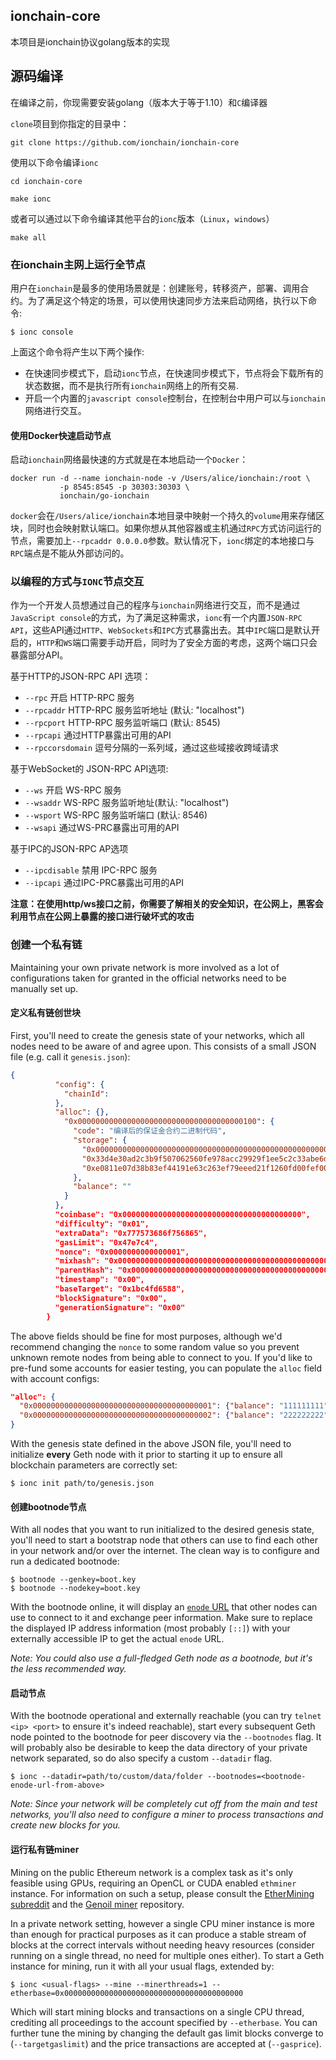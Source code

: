 ##  ionchain-core


本项目是ionchain协议golang版本的实现


## 源码编译

在编译之前，你现需要安装golang（版本大于等于1.10）和`C`编译器

`clone`项目到你指定的目录中：

```
git clone https://github.com/ionchain/ionchain-core
```

使用以下命令编译`ionc`

```
cd ionchain-core

make ionc
```

或者可以通过以下命令编译其他平台的`ionc`版本（`Linux`，`windows`）

```
make all
```

### 在ionchain主网上运行全节点

用户在`ionchain`是最多的使用场景就是：创建账号，转移资产，部署、调用合约。为了满足这个特定的场景，可以使用快速同步方法来启动网络，执行以下命令:

```
$ ionc console
```

上面这个命令将产生以下两个操作:

 * 在快速同步模式下，启动`ionc`节点，在快速同步模式下，节点将会下载所有的状态数据，而不是执行所有`ionchain`网络上的所有交易.
 * 开启一个内置的`javascript console`控制台，在控制台中用户可以与`ionchain`网络进行交互。


#### 使用Docker快速启动节点

启动`ionchain`网络最快速的方式就是在本地启动一个`Docker`：

```
docker run -d --name ionchain-node -v /Users/alice/ionchain:/root \
           -p 8545:8545 -p 30303:30303 \
           ionchain/go-ionchain
```

`docker`会在`/Users/alice/ionchain`本地目录中映射一个持久的`volume`用来存储区块，同时也会映射默认端口。如果你想从其他容器或主机通过`RPC`方式访问运行的节点，需要加上`--rpcaddr 0.0.0.0`参数。默认情况下，`ionc`绑定的本地接口与`RPC`端点是不能从外部访问的。

### 以编程的方式与`IONC`节点交互

作为一个开发人员想通过自己的程序与`ionchain`网络进行交互，而不是通过`JavaScript console`的方式，为了满足这种需求，`ionc`有一个内置`JSON-RPC API`，这些API通过`HTTP`、`WebSockets`和`IPC`方式暴露出去。其中`IPC`端口是默认开启的，`HTTP`和`WS`端口需要手动开启，同时为了安全方面的考虑，这两个端口只会暴露部分API。

基于HTTP的JSON-RPC API 选项：

  * `--rpc` 开启 HTTP-RPC 服务
  * `--rpcaddr` HTTP-RPC 服务监听地址 (默认: "localhost")
  * `--rpcport` HTTP-RPC 服务监听端口 (默认: 8545)
  * `--rpcapi` 通过HTTP暴露出可用的API
  * `--rpccorsdomain` 逗号分隔的一系列域，通过这些域接收跨域请求

基于WebSocket的 JSON-RPC API选项:


  * `--ws` 开启 WS-RPC 服务
  * `--wsaddr` WS-RPC 服务监听地址(默认: "localhost")
  * `--wsport` WS-RPC 服务监听端口 (默认: 8546)
  * `--wsapi` 通过WS-PRC暴露出可用的API

基于IPC的JSON-RPC AP选项


  * `--ipcdisable` 禁用 IPC-RPC 服务
  * `--ipcapi` 通过IPC-PRC暴露出可用的API

**注意：在使用http/ws接口之前，你需要了解相关的安全知识，在公网上，黑客会利用节点在公网上暴露的接口进行破坏式的攻击**

### 创建一个私有链



Maintaining your own private network is more involved as a lot of configurations taken for granted in
the official networks need to be manually set up.

#### 定义私有链创世块

First, you'll need to create the genesis state of your networks, which all nodes need to be aware of
and agree upon. This consists of a small JSON file (e.g. call it `genesis.json`):

```json
{
		  "config": {
			"chainId":
		  },
		  "alloc": {},
			"0x0000000000000000000000000000000000000100": {
			  "code": "编译后的保证金合约二进制代码",
			  "storage": {
				"0x0000000000000000000000000000000000000000000000000000000000000000": "0x0a",
				"0x33d4e30ad2c3b9f507062560fe978acc29929f1ee5c2c33abe6d050171fd8c93": "0x0de0b6b3a7640000",
				"0xe0811e07d38b83ef44191e63c263ef79eeed21f1260fd00fef00a37495c1accc": "0xd9a7c07f349d4ac7640000"
			  },
			  "balance": ""
			}
		  },
		  "coinbase": "0x0000000000000000000000000000000000000000",
		  "difficulty": "0x01",
		  "extraData": "0x777573686f756865",
		  "gasLimit": "0x47e7c4",
		  "nonce": "0x0000000000000001",
		  "mixhash": "0x0000000000000000000000000000000000000000000000000000000000000000",
		  "parentHash": "0x0000000000000000000000000000000000000000000000000000000000000000",
		  "timestamp": "0x00",
		  "baseTarget": "0x1bc4fd6588",
		  "blockSignature": "0x00",
		  "generationSignature": "0x00"
		}
```

The above fields should be fine for most purposes, although we'd recommend changing the `nonce` to
some random value so you prevent unknown remote nodes from being able to connect to you. If you'd
like to pre-fund some accounts for easier testing, you can populate the `alloc` field with account
configs:

```json
"alloc": {
  "0x0000000000000000000000000000000000000001": {"balance": "111111111"},
  "0x0000000000000000000000000000000000000002": {"balance": "222222222"}
}
```

With the genesis state defined in the above JSON file, you'll need to initialize **every** Geth node
with it prior to starting it up to ensure all blockchain parameters are correctly set:

```
$ ionc init path/to/genesis.json
```

#### 创建bootnode节点

With all nodes that you want to run initialized to the desired genesis state, you'll need to start a
bootstrap node that others can use to find each other in your network and/or over the internet. The
clean way is to configure and run a dedicated bootnode:

```
$ bootnode --genkey=boot.key
$ bootnode --nodekey=boot.key
```

With the bootnode online, it will display an [`enode` URL](https://github.com/ethereum/wiki/wiki/enode-url-format)
that other nodes can use to connect to it and exchange peer information. Make sure to replace the
displayed IP address information (most probably `[::]`) with your externally accessible IP to get the
actual `enode` URL.

*Note: You could also use a full-fledged Geth node as a bootnode, but it's the less recommended way.*

#### 启动节点

With the bootnode operational and externally reachable (you can try `telnet <ip> <port>` to ensure
it's indeed reachable), start every subsequent Geth node pointed to the bootnode for peer discovery
via the `--bootnodes` flag. It will probably also be desirable to keep the data directory of your
private network separated, so do also specify a custom `--datadir` flag.

```
$ ionc --datadir=path/to/custom/data/folder --bootnodes=<bootnode-enode-url-from-above>
```

*Note: Since your network will be completely cut off from the main and test networks, you'll also
need to configure a miner to process transactions and create new blocks for you.*

#### 运行私有链miner

Mining on the public Ethereum network is a complex task as it's only feasible using GPUs, requiring
an OpenCL or CUDA enabled `ethminer` instance. For information on such a setup, please consult the
[EtherMining subreddit](https://www.reddit.com/r/EtherMining/) and the [Genoil miner](https://github.com/Genoil/cpp-ethereum)
repository.

In a private network setting, however a single CPU miner instance is more than enough for practical
purposes as it can produce a stable stream of blocks at the correct intervals without needing heavy
resources (consider running on a single thread, no need for multiple ones either). To start a Geth
instance for mining, run it with all your usual flags, extended by:

```
$ ionc <usual-flags> --mine --minerthreads=1 --etherbase=0x0000000000000000000000000000000000000000
```

Which will start mining blocks and transactions on a single CPU thread, crediting all proceedings to
the account specified by `--etherbase`. You can further tune the mining by changing the default gas
limit blocks converge to (`--targetgaslimit`) and the price transactions are accepted at (`--gasprice`).

